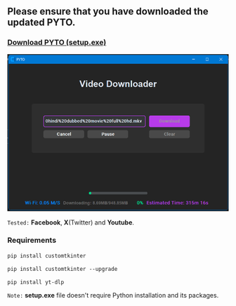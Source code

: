 ## Please ensure that you have downloaded the updated PYTO.

### <a href="https://dl.dropboxusercontent.com/scl/fi/tp7n2agw9lwj9rb0tj6qy/pyto_videodownloader_setup.exe?rlkey=0qn25gyg7h4th3kq4m4x2l92r&st=9wzhzaot">Download PYTO (setup.exe)</a>

![alt text](ss.png)

`Tested:` **Facebook**, **X**(Twitter) and **Youtube**.

### Requirements

```
pip install customtkinter
```
```
pip install customtkinter --upgrade
```
```
pip install yt-dlp
```
`Note:` **setup.exe** file doesn't require Python installation and its packages.
